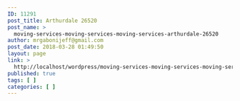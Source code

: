 ```yaml
---
ID: 11291
post_title: Arthurdale 26520
post_name: >
  moving-services-moving-services-moving-services-arthurdale-26520
author: mrgabonijeff@gmail.com
post_date: 2018-03-28 01:49:50
layout: page
link: >
  http://localhost/wordpress/moving-services-moving-services-moving-services-arthurdale-26520/
published: true
tags: [ ]
categories: [ ]
---
```

